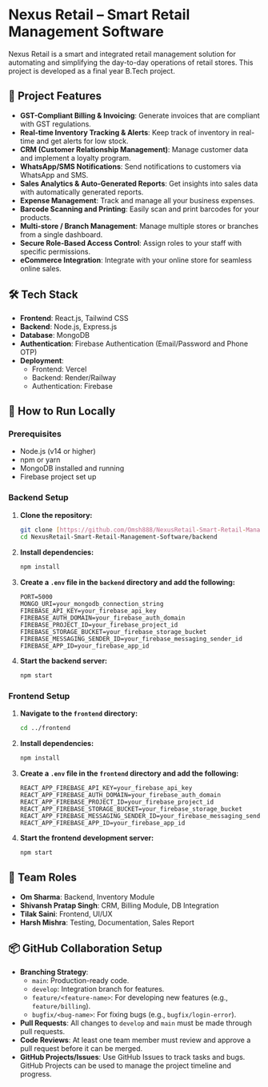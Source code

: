 # Nexus Retail – Smart Retail Management Software

Nexus Retail is a smart and integrated retail management solution for automating and simplifying the day-to-day operations of retail stores. This project is developed as a final year B.Tech project.

## 🚀 Project Features

- **GST-Compliant Billing & Invoicing**: Generate invoices that are compliant with GST regulations.
- **Real-time Inventory Tracking & Alerts**: Keep track of inventory in real-time and get alerts for low stock.
- **CRM (Customer Relationship Management)**: Manage customer data and implement a loyalty program.
- **WhatsApp/SMS Notifications**: Send notifications to customers via WhatsApp and SMS.
- **Sales Analytics & Auto-Generated Reports**: Get insights into sales data with automatically generated reports.
- **Expense Management**: Track and manage all your business expenses.
- **Barcode Scanning and Printing**: Easily scan and print barcodes for your products.
- **Multi-store / Branch Management**: Manage multiple stores or branches from a single dashboard.
- **Secure Role-Based Access Control**: Assign roles to your staff with specific permissions.
- **eCommerce Integration**: Integrate with your online store for seamless online sales.

## 🛠️ Tech Stack

- **Frontend**: React.js, Tailwind CSS
- **Backend**: Node.js, Express.js
- **Database**: MongoDB
- **Authentication**: Firebase Authentication (Email/Password and Phone OTP)
- **Deployment**:
  - Frontend: Vercel
  - Backend: Render/Railway
  - Authentication: Firebase

## 🏃 How to Run Locally

### Prerequisites

- Node.js (v14 or higher)
- npm or yarn
- MongoDB installed and running
- Firebase project set up

### Backend Setup

1.  **Clone the repository:**

    ```bash
    git clone [https://github.com/Omsh888/NexusRetail-Smart-Retail-Management-Software.git](https://github.com/Omsh888/NexusRetail-Smart-Retail-Management-Software.git)
    cd NexusRetail-Smart-Retail-Management-Software/backend
    ```

2.  **Install dependencies:**

    ```bash
    npm install
    ```

3.  **Create a `.env` file in the `backend` directory and add the following:**

    ```
    PORT=5000
    MONGO_URI=your_mongodb_connection_string
    FIREBASE_API_KEY=your_firebase_api_key
    FIREBASE_AUTH_DOMAIN=your_firebase_auth_domain
    FIREBASE_PROJECT_ID=your_firebase_project_id
    FIREBASE_STORAGE_BUCKET=your_firebase_storage_bucket
    FIREBASE_MESSAGING_SENDER_ID=your_firebase_messaging_sender_id
    FIREBASE_APP_ID=your_firebase_app_id
    ```

4.  **Start the backend server:**
    ```bash
    npm start
    ```

### Frontend Setup

1.  **Navigate to the `frontend` directory:**

    ```bash
    cd ../frontend
    ```

2.  **Install dependencies:**

    ```bash
    npm install
    ```

3.  **Create a `.env` file in the `frontend` directory and add the following:**

    ```
    REACT_APP_FIREBASE_API_KEY=your_firebase_api_key
    REACT_APP_FIREBASE_AUTH_DOMAIN=your_firebase_auth_domain
    REACT_APP_FIREBASE_PROJECT_ID=your_firebase_project_id
    REACT_APP_FIREBASE_STORAGE_BUCKET=your_firebase_storage_bucket
    REACT_APP_FIREBASE_MESSAGING_SENDER_ID=your_firebase_messaging_sender_id
    REACT_APP_FIREBASE_APP_ID=your_firebase_app_id
    ```

4.  **Start the frontend development server:**
    ```bash
    npm start
    ```

## 👥 Team Roles

- **Om Sharma**: Backend, Inventory Module
- **Shivansh Pratap Singh**: CRM, Billing Module, DB Integration
- **Tilak Saini**: Frontend, UI/UX
- **Harsh Mishra**: Testing, Documentation, Sales Report

## 📦 GitHub Collaboration Setup

- **Branching Strategy**:
  - `main`: Production-ready code.
  - `develop`: Integration branch for features.
  - `feature/<feature-name>`: For developing new features (e.g., `feature/billing`).
  - `bugfix/<bug-name>`: For fixing bugs (e.g., `bugfix/login-error`).
- **Pull Requests**: All changes to `develop` and `main` must be made through pull requests.
- **Code Reviews**: At least one team member must review and approve a pull request before it can be merged.
- **GitHub Projects/Issues**: Use GitHub Issues to track tasks and bugs. GitHub Projects can be used to manage the project timeline and progress.

